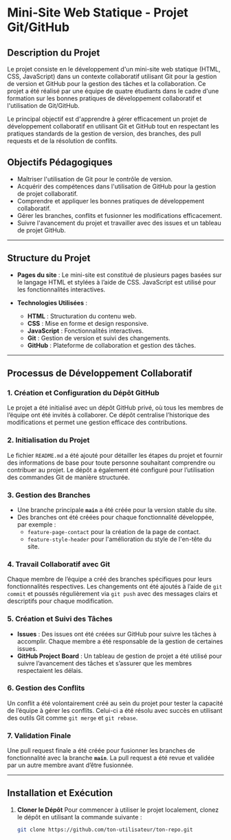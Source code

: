 # **Mini-Site Web Statique - Projet Git/GitHub**

## **Description du Projet**

Le projet consiste en le développement d'un mini-site web statique (HTML, CSS, JavaScript) dans un contexte collaboratif utilisant Git pour la gestion de version et GitHub pour la gestion des tâches et la collaboration. Ce projet a été réalisé par une équipe de quatre étudiants dans le cadre d'une formation sur les bonnes pratiques de développement collaboratif et l'utilisation de Git/GitHub.

Le principal objectif est d'apprendre à gérer efficacement un projet de développement collaboratif en utilisant Git et GitHub tout en respectant les pratiques standards de la gestion de version, des branches, des pull requests et de la résolution de conflits.

## **Objectifs Pédagogiques**

- Maîtriser l'utilisation de Git pour le contrôle de version.
- Acquérir des compétences dans l'utilisation de GitHub pour la gestion de projet collaboratif.
- Comprendre et appliquer les bonnes pratiques de développement collaboratif.
- Gérer les branches, conflits et fusionner les modifications efficacement.
- Suivre l'avancement du projet et travailler avec des issues et un tableau de projet GitHub.

---

## **Structure du Projet**

- **Pages du site** : Le mini-site est constitué de plusieurs pages basées sur le langage HTML et stylées à l’aide de CSS. JavaScript est utilisé pour les fonctionnalités interactives.
  
- **Technologies Utilisées** :
  - **HTML** : Structuration du contenu web.
  - **CSS** : Mise en forme et design responsive.
  - **JavaScript** : Fonctionnalités interactives.
  - **Git** : Gestion de version et suivi des changements.
  - **GitHub** : Plateforme de collaboration et gestion des tâches.
  
---

## **Processus de Développement Collaboratif**

### 1. **Création et Configuration du Dépôt GitHub**
Le projet a été initialisé avec un dépôt GitHub privé, où tous les membres de l’équipe ont été invités à collaborer. Ce dépôt centralise l’historique des modifications et permet une gestion efficace des contributions.

### 2. **Initialisation du Projet**
Le fichier `README.md` a été ajouté pour détailler les étapes du projet et fournir des informations de base pour toute personne souhaitant comprendre ou contribuer au projet. Le dépôt a également été configuré pour l’utilisation des commandes Git de manière structurée.

### 3. **Gestion des Branches**
- Une branche principale **`main`** a été créée pour la version stable du site.
- Des branches ont été créées pour chaque fonctionnalité développée, par exemple :
  - `feature-page-contact` pour la création de la page de contact.
  - `feature-style-header` pour l'amélioration du style de l'en-tête du site.

### 4. **Travail Collaboratif avec Git**
Chaque membre de l’équipe a créé des branches spécifiques pour leurs fonctionnalités respectives. Les changements ont été ajoutés à l’aide de `git commit` et poussés régulièrement via `git push` avec des messages clairs et descriptifs pour chaque modification.

### 5. **Création et Suivi des Tâches**
- **Issues** : Des issues ont été créées sur GitHub pour suivre les tâches à accomplir. Chaque membre a été responsable de la gestion de certaines issues.
- **GitHub Project Board** : Un tableau de gestion de projet a été utilisé pour suivre l’avancement des tâches et s’assurer que les membres respectaient les délais.

### 6. **Gestion des Conflits**
Un conflit a été volontairement créé au sein du projet pour tester la capacité de l’équipe à gérer les conflits. Celui-ci a été résolu avec succès en utilisant des outils Git comme `git merge` et `git rebase`.

### 7. **Validation Finale**
Une pull request finale a été créée pour fusionner les branches de fonctionnalité avec la branche **`main`**. La pull request a été revue et validée par un autre membre avant d’être fusionnée.

---

## **Installation et Exécution**

1. **Cloner le Dépôt**
   Pour commencer à utiliser le projet localement, clonez le dépôt en utilisant la commande suivante :
   ```bash
   git clone https://github.com/ton-utilisateur/ton-repo.git
